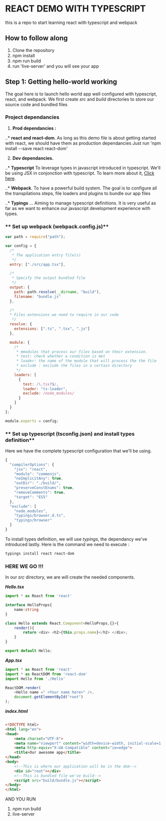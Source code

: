 # REACT DEMO WITH TYPESCRIPT
this is a repo to start learning react with typescript and webpack

## How to follow along
1. Clone the repository
2. npm install
3. npm run build 
4. run 'live-server' and you will see your app

## Step 1: Getting hello-world working
The goal here is to launch hello world app well configured with typescript, react, and webpack.
We first create *src* and *build* directories to store our source code and bundled files

### Project dependancies
1. **Prod dependancies :**

..* **react and react-dom**.
As long as this demo file is about getting started with react, we should have them as production dependancies 
Just run 'npm install --save react react-dom'

2. **Dev dependancies.**

..* **Typescript**
To leverage types in javascript introduced in typescript. We'll be using JSX in conjonction with typescript. To learn more about it, [Click here](https://basarat.gitbooks.io/typescript/docs/jsx/tsx.html).


..* **Webpack**.
To have a powerful build system. The goal is to configure all the transpilations steps, file loaders and plugins to bundle our app files

..* **Typings** 
... Aiming to manage typescript definitions. It is very useful as far as we want to enhance our javascript development experience with types. 

### ** Set up webpack (webpack.config.js)**
```javascript
var path = require("path");

var config = {
  /*
   * The application entry file(s)
   */
  entry: ["./src/app.tsx"],

  /*
   * Specify the output bundled file
   */
  output: {
    path: path.resolve(__dirname, "build"),
    filename: "bundle.js"
  },

  /*
  * Files extensions we need to require in our code
   */
  resolve: {
    extensions: [".ts", ".tsx", ".js"]
  },

  module: {
    /*
     * mmodules that process our files based on their extension.
     * test: check whether a condition is met
     * loader: the name of the module that will process the the file
     * exclude : exclude the files in a certain directory
     */
    loaders: [
      {
        test: /\.tsx?$/,
        loader: "ts-loader",
        exclude: /node_modules/
      }
    ]
  }
};

module.exports = config;

```

### ** Set up typescript (tsconfig.json)  and install types definition**
Here we have the complete typescript configuration that we'll be using.
``` javascript
{
  "compilerOptions": {
    "jsx": "react",
    "module": "commonjs",
    "noImplicitAny": true,
    "outDir": "./build/",
    "preserveConstEnums": true,
    "removeComments": true,
    "target": "ES5"
  },
  "exclude": [
    "node_modules",
    "typings/browser.d.ts",
    "typings/browser"
  ]
}
```

To install types definition, we will use *typings*, the dependancy we've introduced lastly.
Here is the command we need to execute : 
``` bash
typings install react react-dom
```

### HERE WE GO !!!
In our *src* directory, we are will create the needed components. 

***Hello.tsx***
```typescript
import * as React from 'react'

interface HelloProps{
    name:string
}

class Hello extends React.Component<HelloProps,{}>{
    render(){
        return <div> <h2>{this.props.name}</h2> </div>;
    }
}

export default Hello;
```

***App.tsx***
```typescript
import * as React from 'react'
import * as ReactDOM from 'react-dom'
import Hello from './Hello'

ReactDOM.render(
    <Hello name =" <Your name here>" />,
    document.getElementById("root")
);
```
***index.html***

```html

<!DOCTYPE html>
<html lang="en">
<head>
    <meta charset="UTF-8">
    <meta name="viewport" content="width=device-width, initial-scale=1.0">
    <meta http-equiv="X-UA-Compatible" content="ie=edge">
    <title>Our awesome app</title>
</head>
<body>
    <!--This is where our application will be in the dom-->
    <div id="root"></div>
    <!--This is bundled file we've build-->
    <script src="build/bundle.js"></script>
</body>
</html>
```

AND YOU RUN 
1. npm run build
2. live-server